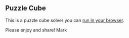 ## Puzzle Cube

This is a puzzle cube solver you can [run in your browser](https://wainwrightmark.github.io/puzzle_cube/). 

Please enjoy and share! 
Mark